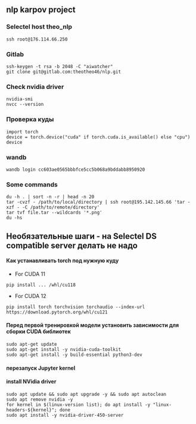 ## nlp karpov project

### Selectel host theo_nlp

```
ssh root@176.114.66.250
```

### Gitlab

```
ssh-keygen -t rsa -b 2048 -C "aiwatcher"
git clone git@gitlab.com:theotheo46/nlp.git
```

### Check nvidia driver

```
nvidia-smi
nvcc --version
```

### Проверка куды

```
import torch
device = torch.device("cuda" if torch.cuda.is_available() else "cpu")
device
```

### wandb

```
wandb login cc603ae0565bbbfce5cc5b068a9bddabb8950920
```

### Some commands

```
du -h . | sort -n -r | head -n 20
tar -cvzf - /path/to/local/directory | ssh root@195.142.145.66 'tar -xzf - -C /path/to/remote/directory'
tar tvf file.tar --wildcards '*.png' 
du -hs
```

## Необязательные шаги - на Selectel DS compatible server делать не надо
#### Как устанавливать torch под нужную куду

- For CUDA 11
```
pip install ... /whl/cu118
```

- For CUDA 12

```
pip install torch torchvision torchaudio --index-url https://download.pytorch.org/whl/cu121
```
#### Перед первой тренировкой модели установить зависимости для сборки CUDA библиотек

```
sudo apt-get update
sudo apt-get install -y nvidia-cuda-toolkit
sudo apt-get install -y build-essential python3-dev
```
#### перезапуск Jupyter kernel

#### install NVidia driver

```
sudo apt update && sudo apt upgrade -y && sudo apt autoclean
sudo apt remove nvidia -y
for kernel in $(linux-version list); do apt install -y "linux-headers-${kernel}"; done
sudo apt install -y nvidia-driver-450-server
```
